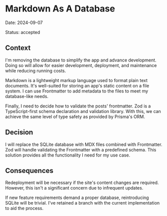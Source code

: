 # Markdown As A Database

Date: 2024-09-07

Status: accepted

## Context

I'm removing the database to simplify the app and advance development. Doing so will allow for easier development,
deployment, and maintenance while reducing running costs.

Markdown is a lightweight markup language used to format plain text documents. It's well-suited for storing an app's
static content on a file system. I can use Frontmatter to add metadata to the files to meet my database-like needs.

Finally, I need to decide how to validate the posts' frontmatter. Zod is a TypeScript-first schema declaration and
validation library. With this, we can achieve the same level of type safety as provided by Prisma's ORM.

## Decision

I will replace the SQLite database with MDX files combined with Frontmatter. Zod will handle validating the Frontmatter
with a predefined schema. This solution provides all the functionality I need for my use case.

## Consequences

Redeployment will be necessary if the site's content changes are required. However, this isn't a significant concern due
to infrequent updates.

If new feature requirements demand a proper database, reintroducing SQLite will be trivial. I've retained a branch with
the current implementation to aid the process.
